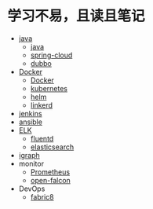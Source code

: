 # 学习不易，且读且笔记

* [java](./back-end/java)
  * [java](./back-end/java/java)
  * [spring-cloud](./back-end/java/spring-cloud)
  * [dubbo](./back-end/java/dubbo)
* [Docker](./system/linux/Docker)
  * [Docker](./system/linux/Docker/doker)
  * [kubernetes](./system/linux/Docker/kubernetes)
  * [helm](./system/linux/Docker/helm)
  * [linkerd](./system/linux/Docker/linkerd)
* [jenkins](./system/linux/jenkins)
* [ansible](./system/linux/ansible)
* [ELK](./system/linux/ELK)
  * [fluentd](./system/linux/ELK/fluentd)
  * [elasticsearch](./system/linux/ELK/elasticsearch)
* [igraph](./MachineLearning/R/igraph)
* monitor
  * [Prometheus](./system/linux/Prometheus)
  * [open-falcon](./system/linux/open-falcon)
* DevOps
  * [fabric8](./system/linux/DevOps/fabric8)
